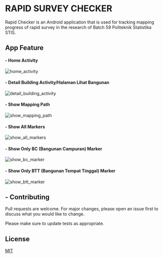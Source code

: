 # RAPID SURVEY CHECKER

Rapid Checker is an Android application that is used for tracking mapping progress of rapid survey in the research of Batch 59 Politeknik Statistika STIS.

## App Feature
#### - Home Activity
![home_activity](https://i.ibb.co/TTr7tMp/home.png)

#### - Detail Building Activity/Halaman Lihat Bangunan
![detail_building_activity](https://i.ibb.co/s23WWDQ/halaman-bangunan.png)

#### - Show Mapping Path
![show_mapping_path](https://i.ibb.co/17MzZVx/lihat-jalur-mapping.png)

#### - Show All Markers
![show_all_markers](https://i.ibb.co/hdTWM6z/lihat-semua-titik-mapping.png)

#### - Show Only BC (Bangunan Campuran) Marker
![show_bc_marker](https://i.ibb.co/xg7JJLJ/lihat-bangunan-campuran.png)

#### - Show Only BTT (Bangunan Tempat Tinggal) Marker
![show_btt_marker](https://i.ibb.co/Zz8w9hz/lihat-bangunan-tempat-tinggal.png)

## - Contributing
Pull requests are welcome. For major changes, please open an issue first to discuss what you would like to change.

Please make sure to update tests as appropriate.

## License
[MIT](https://choosealicense.com/licenses/mit/)
